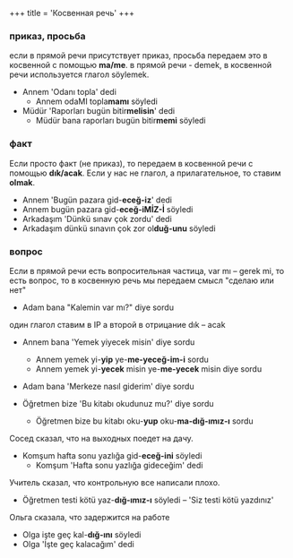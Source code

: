 +++
title = 'Косвенная речь'
+++

### приказ, просьба
если в прямой речи присутствует приказ, просьба передаем это в косвенной с помощью **ma/me**. 
в прямой речи - demek, в косвенной речи используется глагол söylemek.

- Annem 'Odanı topla' dedi
  - Annem odaMI topla**mamı** söyledi
- Müdür 'Raporları bugün bitir**melisin**' dedi
  - Müdür bana raporları bugün bitir**memi** söyledi

### факт
Если просто факт (не приказ), то передаем в косвенной речи с помощью **dık/acak**. 
Если у нас не глагол, а прилагательное, то ставим **olmak**.

- Annem 'Bugün pazara gid-**eceğ-iz**' dedi
- Annem bugün pazara gid-**eceğ-iMİZ-İ**  söyledi
- Arkadaşım 'Dünkü sınav çok zordu' dedi
- Arkadaşım dünkü sınavın çok zor ol**duğ-unu** söyledi

### вопрос
Если в прямой речи есть вопросительная частица,  var mı – gerek mi, 
то есть вопрос, то в косвенную речь мы передаем смысл "сделаю или нет"
- Adam bana "Kalemin var mı?" diye sordu

один глагол ставим в IP а второй в отрицание dık – acak
- Annem bana 'Yemek yiyecek misin' diye sordu
  - Annem yemek yi-**yip** ye-**me-yeceğ-im-i** sordu
  - Annem yemek yi-**yecek** misin ye-**me-yecek** misin diye sordu

- Adam bana 'Merkeze nasıl giderim' diye sordu
- Öğretmen bize 'Bu kitabı okudunuz mu?' diye sordu
  - Öğretmen bize bu kitabı oku-**yup** oku-**ma-dığ-ımız-ı** sordu

Сосед сказал, что на выходных поедет на дачу.
- Komşum hafta sonu yazlığa gid-**eceğ-ini** söyledi
  - Komşum 'Hafta sonu yazlığa gideceğim' dedi

Учитель сказал, что контрольную все написали плохо.
- Öğretmen testi kötü yaz-**dığ-ımız-ı** söyledi – 'Siz testi kötü yazdınız'

Ольга сказала, что задержится на работе
- Olga işte geç kal-**dığ-ını** söyledi
- Olga 'İşte geç kalacağım' dedi

